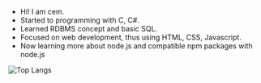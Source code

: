 - Hi! I am cem.
- Started to programming with C, C#.
- Learned RDBMS concept and basic SQL.
- Focused on web development, thus using HTML, CSS, Javascript.
- Now learning more about node.js and compatible npm packages with node.js

![Top Langs](https://github-readme-stats.vercel.app/api/top-langs/?username=cem-1&theme=tokyonight)


<!---
sirroott/sirroott is a ✨ special ✨ repository because its `README.md` (this file) appears on your GitHub profile.
You can click the Preview link to take a look at your changes.
--->
